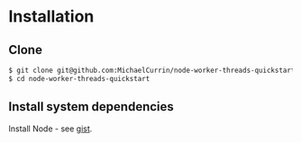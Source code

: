 # Installation


## Clone

```sh
$ git clone git@github.com:MichaelCurrin/node-worker-threads-quickstart.git
$ cd node-worker-threads-quickstart
```


## Install system dependencies

Install Node - see [gist](https://gist.github.com/aa1fc56419a355972b96bce23f3bccba).
